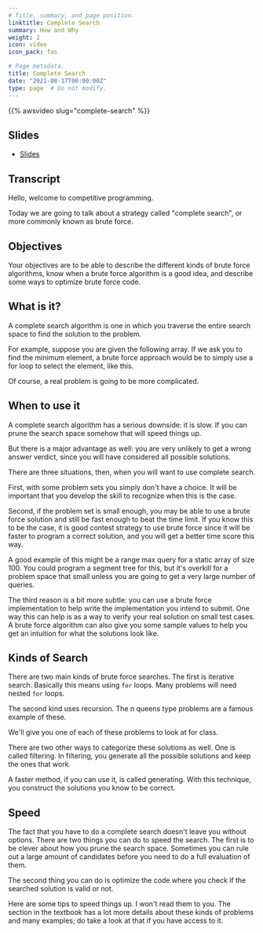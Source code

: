 ```yaml
---
# Title, summary, and page position.
linktitle: Complete Search
summary: How and Why
weight: 2
icon: video
icon_pack: fas

# Page metadata.
title: Complete Search
date: "2021-08-17T00:00:00Z"
type: page  # Do not modify.
---
```


{{% awsvideo slug="complete-search" %}}

## Slides

- [Slides](/slides/complete-search.pdf)

## Transcript

Hello, welcome to competitive programming.

Today we are going to talk about a strategy called "complete search",
or more commonly known as brute force.

## Objectives

Your objectives are to be able to describe the different kinds
of brute force algorithms, know when a brute force algorithm
is a good idea, and 
describe some ways to optimize brute force code.

## What is it?

A complete search algorithm is one in which you traverse the entire
search space to find the solution to the problem.

For example, suppose you are given the following array.  If we ask
you to find the minimum element, a brute force approach would be
to simply use a for loop to select the element, like this.

Of course, a real problem is going to be more complicated.

## When to use it

A complete search algorithm has a serious downside: it is
slow.  If you can prune the search space somehow that will speed
things up.

But there is a major advantage as well: you are very unlikely
to get a wrong answer verdict, since you will have considered
all possible solutions.

There are three situations, then, when you will want to use
complete search.

First, with some problem sets you simply don't have a choice.
It will be important that you develop the skill to recognize when
this is the case.

Second, if the problem set is small enough, you may be able to
use a brute force solution and still be fast enough to beat the
time limit.  If you know this to be the case, it is good contest
strategy to use brute force since it will be faster to program a
correct solution, and you will get a better time score this way.

A good example of this might be a range max query for a static 
array of size 100.  You could program a segment tree for this,
but it's overkill for a problem space that small unless you are going to get a very large number of queries.

The third reason is a bit more subtle: you can use a brute force
implementation to help write the implementation you intend to submit.
One way this can help is as a way to verify your real solution on small
test cases.  A brute force algorithm can also give you some sample
values to help you get an intuition for what the solutions look like.

## Kinds of Search

There are two main kinds of brute force searches.
The first is iterative search.  Basically this means using
`for` loops.  Many problems will need nested `for` loops.

The second kind uses recursion.  The n queens type problems
are a famous example of these.

We'll give you one of each of these problems to look at for
class.

There are two other ways to categorize these solutions as
well.  One is called filtering.  In filtering, you generate
all the possible solutions and keep the ones that work.

A faster method, if you can use it, is called generating.
With this technique, you construct the solutions you know to be
correct.

## Speed

The fact that you have to do a complete search doesn't leave
you without options.  There are two things you can do to speed
the search.  The first is to be clever about how you prune
the search space.  Sometimes you can rule out a large amount
of candidates before you need to do a full evaluation of them.

The second thing you can do is optimize the code where you check
if the searched solution is valid or not.

Here are some tips to speed things up.  I won't read them to you.
The section in the textbook has a lot more details about these
kinds of problems and many examples; do take a look at that if
you have access to it.


